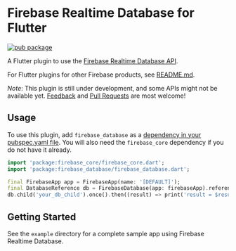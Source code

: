 # Firebase Realtime Database for Flutter

[![pub package](https://img.shields.io/pub/v/firebase_database.svg)](https://pub.dartlang.org/packages/firebase_database)

A Flutter plugin to use the [Firebase Realtime Database API](https://firebase.google.com/products/database/).

For Flutter plugins for other Firebase products, see [README.md](https://github.com/FirebaseExtended/flutterfire/blob/master/README.md).

*Note*: This plugin is still under development, and some APIs might not be available yet. [Feedback](https://github.com/FirebaseExtended/flutterfire/issues) and [Pull Requests](https://github.com/FirebaseExtended/flutterfire/pulls) are most welcome!

## Usage
To use this plugin, add `firebase_database` as a [dependency in your pubspec.yaml file](https://flutter.io/platform-plugins/). You will also need the `firebase_core` dependency if you do not have it already.

```dart
import 'package:firebase_core/firebase_core.dart';
import 'package:firebase_database/firebase_database.dart';

final FirebaseApp app = FirebaseApp(name: '[DEFAULT]');
final DatabaseReference db = FirebaseDatabase(app: firebaseApp).reference();
db.child('your_db_child').once().then((result) => print('result = $result'));
```

## Getting Started

See the `example` directory for a complete sample app using Firebase Realtime Database.
